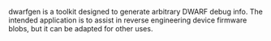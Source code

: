 dwarfgen is a toolkit designed to generate arbitrary DWARF debug info.
The intended application is to assist in reverse engineering device firmware blobs, but it can be adapted for other uses.
